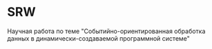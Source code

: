 SRW
===

Научная работа по теме "Событийно-ориентированная обработка данных в динамически-создаваемой программной системе"